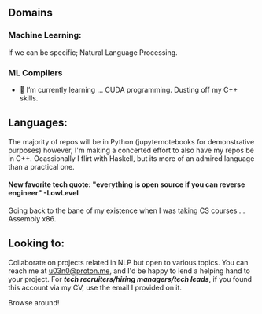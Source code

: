 ## Domains
### Machine Learning:
If we can be specific; Natural Language Processing.
### ML Compilers
- 🌱 I’m currently learning ... CUDA programming. Dusting off my C++ skills.
## Languages:
The majority of repos will be in Python (jupyternotebooks for demonstrative purposes) however, I'm making a concerted effort to also have my repos be in C++.
Ocassionally I flirt with Haskell, but its more of an admired language than a practical one.

#### New favorite tech quote: "everything is open source if you can reverse engineer" -LowLevel
Going back to the bane of my existence when I was taking CS courses ... Assembly x86.

## Looking to:
Collaborate on projects related in NLP but open to various topics.
You can reach me at u03n0@proton.me, and I'd be happy to lend a helping hand to your project. For ***tech recruiters/hiring managers/tech leads***, if you found this account via my CV, use the email I provided on it.

Browse around!
<!--
**u03n0/u03n0** is a ✨ _special_ ✨ repository because its `README.md` (this file) appears on your GitHub profile.

Here are some ideas to get you started:

- 🔭 I’m currently working on ...
- 🌱 I’m currently learning ...
- 👯 I’m looking to collaborate on ...
- 🤔 I’m looking for help with ...
- 💬 Ask me about ...
- 📫 How to reach me: ...
- 😄 Pronouns: ...
- ⚡ Fun fact: ...
-->
